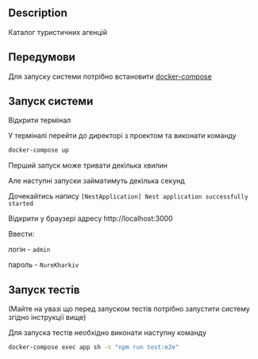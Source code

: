 ## Description

Каталог туристичних агенцій

## Передумови

Для запуску системи потрібно встановити [docker-compose](https://docs.docker.com/compose/)

## Запуск системи

Відкрити термінал

У терміналі перейти до директорі з проектом та виконати команду
```bash
docker-compose up
```
Перший запуск може тривати декілька хвилин

Але наступні запуски займатимуть декілька секунд

Дочекайтись напису `[NestApplication] Nest application successfully started`

Відкрити у браузері адресу http://localhost:3000

Ввести:

логін - `admin`

пароль - `NureKharkiv`

## Запуск тестів

(Майте на увазі що перед запуском тестів потрібно запустити систему згідно інструкції вище)

Для запуска тестів необхідно виконати наступну команду
```bash
docker-compose exec app sh -c "npm run test:e2e"
```
